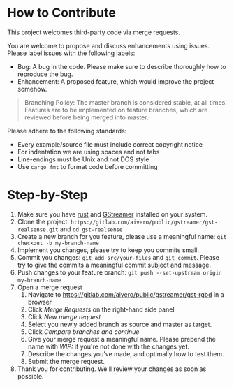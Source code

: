 # How to Contribute

This project welcomes third-party code via merge requests.

You are welcome to propose and discuss enhancements using issues. Please label issues with the following labels:

- Bug: A bug in the code. Please make sure to describe thoroughly how to reproduce the bug.
- Enhancement: A proposed feature, which would improve the project somehow. 

> Branching Policy: The master branch is considered stable, at all times. Features are to be implemented on feature 
> branches, which are reviewed before being merged into master.

Please adhere to the following standards:

- Every example/source file must include correct copyright notice
- For indentation we are using spaces and not tabs
- Line-endings must be Unix and not DOS style
- Use `cargo fmt` to format code before committing

# Step-by-Step

1. Make sure you have [rust](https://www.rust-lang.org/) and [GStreamer](https://gstreamer.freedesktop.org/documentation/installing/index.html?gi-language=c) installed on your system.
2. Clone the project: `https://gitlab.com/aivero/public/gstreamer/gst-realsense.git` and `cd gst-realsense`
3. Create a new branch for you feature, please use a meaningful name: `git checkout -b my-branch-name`
4. Implement you changes, please try to keep you commits small.
5. Commit you changes: `git add src/your-files` and `git commit`. Please try to give the commits a meaningful commit subject and message.
6. Push changes to your feature branch: `git push --set-upstream origin my-branch-name` .
7. Open a merge request
    1. Navigate to https://gitlab.com/aivero/public/gstreamer/gst-rgbd in a browser
    2. Click *Merge Requests* on the right-hand side panel
    3. Click *New merge request*
    4. Select you newly added branch as source and master as target.
    5. Click *Compare branches and continue*
    6. Give your merge request a meaningful name. Please prepend the name with *WIP:* if you're not done with the changes yet.
    7. Describe the changes you've made, and optimally how to test them.
    8. Submit the merge request.
8. Thank you for contributing. We'll review your changes as soon as possible.